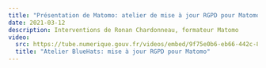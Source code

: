 ```yaml
---
title: "Présentation de Matomo: atelier de mise à jour RGPD pour Matomo (2/2)"
date: 2021-03-12
description: Interventions de Ronan Chardonneau, formateur Matomo
video:
  src: https://tube.numerique.gouv.fr/videos/embed/9f75e0b6-eb66-442c-8f15-696ee20a5707
  title: "Atelier BlueHats: mise à jour RGPD pour Matomo"
---
```


